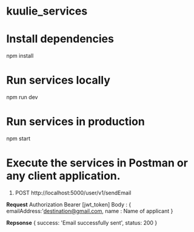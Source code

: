 # kuulie_services

# Install dependencies

npm install

# Run services locally

npm run dev

# Run services in production

npm start

# Execute the services in Postman or any client application.

1. POST http://localhost:5000/user/v1/sendEmail

**Request**
Authorization Bearer [jwt_token]
Body :
{
emailAddress:'destination@gmail.com,
name : Name of applicant
}

**Repsonse**
{ success: 'Email successfully sent', status: 200 }